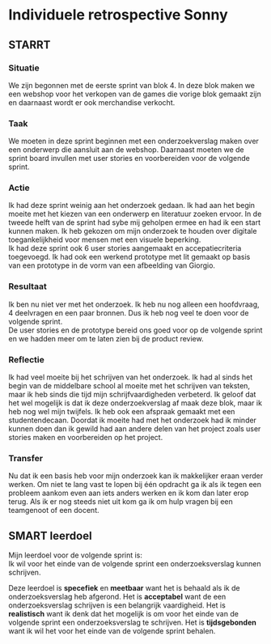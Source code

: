 # Individuele retrospective Sonny

## STARRT

### Situatie

We zijn begonnen met de eerste sprint van blok 4. In deze blok maken we een webshop voor het verkopen van de games die vorige blok gemaakt zijn en daarnaast wordt er ook merchandise verkocht.

### Taak

We moeten in deze sprint beginnen met een onderzoekverslag maken over een onderwerp die aansluit aan de webshop. Daarnaast moeten we de sprint board invullen met user stories en voorbereiden voor de volgende sprint.

### Actie

Ik had deze sprint weinig aan het onderzoek gedaan. Ik had aan het begin moeite met het kiezen van een onderwerp en literatuur zoeken ervoor. In de tweede helft van de sprint had sybe mij geholpen ermee en had ik een start kunnen maken. Ik heb gekozen om mijn onderzoek te houden over digitale toegankelijkheid voor mensen met een visuele beperking.  
Ik had deze sprint ook 6 user stories aangemaakt en accepatiecriteria toegevoegd. Ik had ook een werkend prototype met lit gemaakt op basis van een prototype in de vorm van een afbeelding van Giorgio.

### Resultaat

Ik ben nu niet ver met het onderzoek. Ik heb nu nog alleen een hoofdvraag, 4 deelvragen en een paar bronnen. Dus ik heb nog veel te doen voor de volgende sprint.  
De user stories en de prototype bereid ons goed voor op de volgende sprint en we hadden meer om te laten zien bij de product review.

### Reflectie

Ik had veel moeite bij het schrijven van het onderzoek. Ik had al sinds het begin van de middelbare school al moeite met het schrijven van teksten, maar ik heb sinds die tijd mijn schrijfvaardigheden verbeterd. Ik geloof dat het wel mogelijk is dat ik deze onderzoekverslag af maak deze blok, maar ik heb nog wel mijn twijfels. Ik heb ook een afspraak gemaakt met een studentendecaan. Doordat ik moeite had met het onderzoek had ik minder kunnen doen dan ik gewild had aan andere delen van het project zoals user stories maken en voorbereiden op het project.

### Transfer

Nu dat ik een basis heb voor mijn onderzoek kan ik makkelijker eraan verder werken. Om niet te lang vast te lopen bij één opdracht ga ik als ik tegen een probleem aankom even aan iets anders werken en ik kom dan later erop terug. Als ik er nog steeds niet uit kom ga ik om hulp vragen bij een teamgenoot of een docent.

## SMART leerdoel

Mijn leerdoel voor de volgende sprint is:  
Ik wil voor het einde van de volgende sprint een onderzoeksverslag kunnen schrijven.

Deze leerdoel is __specefiek__ en __meetbaar__ want het is behaald als ik de onderzoeksverslag heb afgerond. Het is __acceptabel__ want de een onderzoeksverslag schrijven is een belangrijk vaardigheid. Het is __realistisch__ want ik denk dat het mogelijk is om voor het einde van de volgende sprint een onderzoeksverslag te schrijven. Het is __tijdsgebonden__ want ik wil het voor het einde van de volgende sprint behalen.
